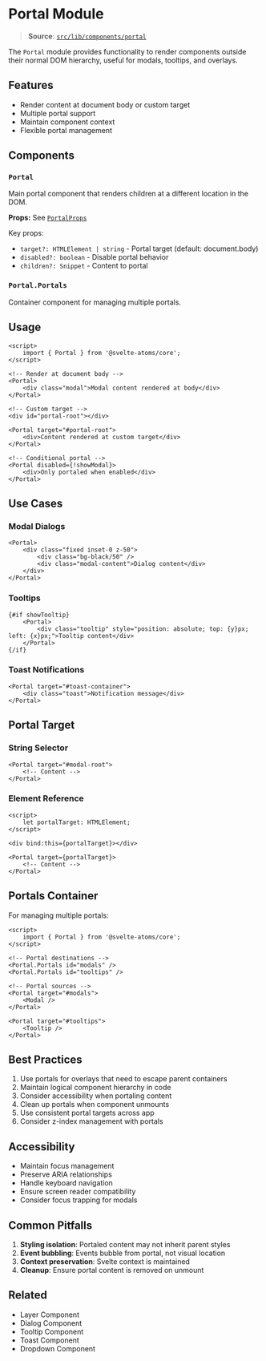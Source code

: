 # Portal Module

> **Source**: [`src/lib/components/portal`](../../src/lib/components/portal)

The `Portal` module provides functionality to render components outside their normal DOM hierarchy, useful for modals, tooltips, and overlays.

## Features

- Render content at document body or custom target
- Multiple portal support
- Maintain component context
- Flexible portal management

## Components

### `Portal`

Main portal component that renders children at a different location in the DOM.

**Props:** See [`PortalProps`](../../src/lib/components/portal/portal.svelte)

Key props:

- `target?: HTMLElement | string` - Portal target (default: document.body)
- `disabled?: boolean` - Disable portal behavior
- `children?: Snippet` - Content to portal

### `Portal.Portals`

Container component for managing multiple portals.

## Usage

```svelte
<script>
	import { Portal } from '@svelte-atoms/core';
</script>

<!-- Render at document body -->
<Portal>
	<div class="modal">Modal content rendered at body</div>
</Portal>

<!-- Custom target -->
<div id="portal-root"></div>

<Portal target="#portal-root">
	<div>Content rendered at custom target</div>
</Portal>

<!-- Conditional portal -->
<Portal disabled={!showModal}>
	<div>Only portaled when enabled</div>
</Portal>
```

## Use Cases

### Modal Dialogs

```svelte
<Portal>
	<div class="fixed inset-0 z-50">
		<div class="bg-black/50" />
		<div class="modal-content">Dialog content</div>
	</div>
</Portal>
```

### Tooltips

```svelte
{#if showTooltip}
	<Portal>
		<div class="tooltip" style="position: absolute; top: {y}px; left: {x}px;">Tooltip content</div>
	</Portal>
{/if}
```

### Toast Notifications

```svelte
<Portal target="#toast-container">
	<div class="toast">Notification message</div>
</Portal>
```

## Portal Target

### String Selector

```svelte
<Portal target="#modal-root">
	<!-- Content -->
</Portal>
```

### Element Reference

```svelte
<script>
	let portalTarget: HTMLElement;
</script>

<div bind:this={portalTarget}></div>

<Portal target={portalTarget}>
	<!-- Content -->
</Portal>
```

## Portals Container

For managing multiple portals:

```svelte
<script>
	import { Portal } from '@svelte-atoms/core';
</script>

<!-- Portal destinations -->
<Portal.Portals id="modals" />
<Portal.Portals id="tooltips" />

<!-- Portal sources -->
<Portal target="#modals">
	<Modal />
</Portal>

<Portal target="#tooltips">
	<Tooltip />
</Portal>
```

## Best Practices

1. Use portals for overlays that need to escape parent containers
2. Maintain logical component hierarchy in code
3. Consider accessibility when portaling content
4. Clean up portals when component unmounts
5. Use consistent portal targets across app
6. Consider z-index management with portals

## Accessibility

- Maintain focus management
- Preserve ARIA relationships
- Handle keyboard navigation
- Ensure screen reader compatibility
- Consider focus trapping for modals

## Common Pitfalls

1. **Styling isolation**: Portaled content may not inherit parent styles
2. **Event bubbling**: Events bubble from portal, not visual location
3. **Context preservation**: Svelte context is maintained
4. **Cleanup**: Ensure portal content is removed on unmount

## Related

- Layer Component
- Dialog Component
- Tooltip Component
- Toast Component
- Dropdown Component
